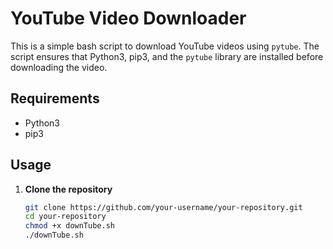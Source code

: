 # YouTube Video Downloader

This is a simple bash script to download YouTube videos using `pytube`. The script ensures that Python3, pip3, and the `pytube` library are installed before downloading the video.

## Requirements

- Python3
- pip3

## Usage

1. **Clone the repository**

   ```bash
   git clone https://github.com/your-username/your-repository.git
   cd your-repository
   chmod +x downTube.sh
   ./downTube.sh
   ```
